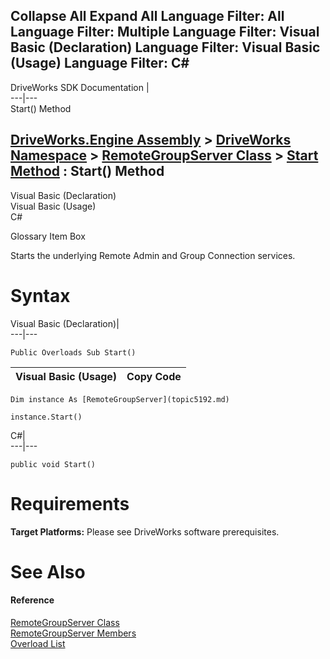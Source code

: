        

 Collapse All Expand All  Language Filter: All  Language Filter: Multiple  Language Filter: Visual Basic (Declaration) Language Filter: Visual Basic (Usage) Language Filter: C#  
---  
DriveWorks SDK Documentation  |   
---|---  
Start() Method   
  
[DriveWorks.Engine Assembly](topic2156.md) > [DriveWorks Namespace](topic2159.md) > [RemoteGroupServer Class](topic5192.md) > [Start Method](topic5203.md) : Start() Method  
---  
  
Visual Basic (Declaration)    
Visual Basic (Usage)    
C# 

Glossary Item Box

Starts the underlying Remote Admin and Group Connection services. 

# Syntax

Visual Basic (Declaration)|   
---|---  
      
    
    Public Overloads Sub Start()   
  
Visual Basic (Usage)| Copy Code  
---|---  
      
    
    Dim instance As [RemoteGroupServer](topic5192.md)
     
    instance.Start()  
  
C#|   
---|---  
      
    
    public void Start()  
  
# Requirements

**Target Platforms:** Please see DriveWorks software prerequisites.

# See Also

#### Reference

[RemoteGroupServer Class](topic5192.md)   
[RemoteGroupServer Members](topic5193.md)   
[Overload List](topic5203.md)


